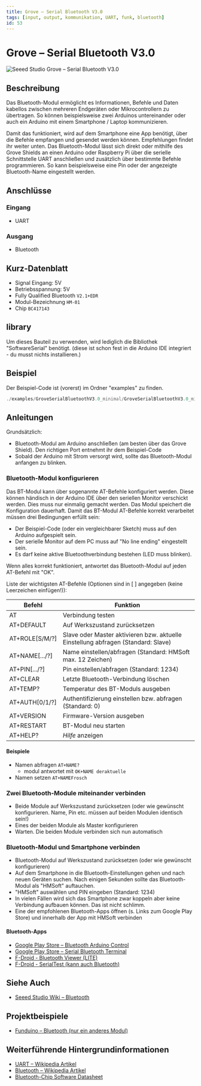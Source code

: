 ```yaml
---
title: Grove – Serial Bluetooth V3.0
tags: [input, output, kommunikation, UART, funk, bluetooth]
id: 53
---
```


# Grove – Serial Bluetooth V3.0

![Seeed Studio Grove – Serial Bluetooth V3.0](https://makeyourschool.de/wp-content/uploads/2018/10/53_bluetooth-modul-1024x1024.jpg)

## Beschreibung

Das Bluetooth-Modul ermöglicht es Informationen, Befehle und Daten kabellos zwischen mehreren Endgeräten oder Mikrocontrollern zu übertragen.
So können beispielsweise zwei Arduinos untereinander oder auch ein Arduino mit einem Smartphone / Laptop kommunizieren.

<!-- more_details -->

Damit das funktioniert, wird auf dem Smartphone eine App benötigt, über die Befehle empfangen und gesendet werden können. Empfehlungen findet ihr weiter unten.
Das Bluetooth-Modul lässt sich direkt oder mithilfe des Grove Shields an einen Arduino oder Raspberry Pi über die serielle Schnittstelle UART anschließen und zusätzlich über bestimmte Befehle programmieren.
So kann beispielsweise eine Pin oder der angezeigte Bluetooth-Name eingestellt werden.

## Anschlüsse

### Eingang

- UART

### Ausgang

- Bluetooth

## Kurz-Datenblatt

- Signal Eingang: 5V
- Betriebsspannung: 5V
- Fully Qualified Bluetooth `V2.1+EDR`
- Modul-Bezeichnung `HM-01`
- Chip `BC417143`

## library

Um dieses Bauteil zu verwenden, wird lediglich die Bibliothek "SoftwareSerial" benötigt.
(diese ist schon fest in die Arduino IDE integriert - du musst nichts installieren.)

## Beispiel

Der Beispiel-Code ist (vorerst) im Ordner "examples" zu finden.

```c++:./examples/GroveSerialBluetoothV3.0_minimal/GroveSerialBluetoothV3.0_minimal.ino
./examples/GroveSerialBluetoothV3.0_minimal/GroveSerialBluetoothV3.0_minimal.ino
```

## Anleitungen

Grundsätzlich:

- Bluetooth-Modul am Arduino anschließen (am besten über das Grove Shield).
  Den richtigen Port entnehmt ihr dem Beispiel-Code
- Sobald der Arduino mit Strom versorgt wird, sollte das Bluetooth-Modul anfangen zu blinken.

### Bluetooth-Modul konfigurieren

Das BT-Modul kann über sogenannte AT-Befehle konfiguriert werden. Diese können händisch in der Arduino IDE über den seriellen Monitor verschickt werden. Dies muss nur einmalig gemacht werden. Das Modul speichert die Konfiguration dauerhaft.
Damit das BT-Modul AT-Befehle korrekt verarbeitet müssen drei Bedingungen erfüllt sein:

- Der Beispiel-Code (oder ein vergleichbarer Sketch) muss auf den Arduino aufgespielt sein.
- Der serielle Monitor auf dem PC muss auf "No line ending" eingestellt sein.
- Es darf keine aktive Bluetoothverbindung bestehen (LED muss blinken).

Wenn alles korrekt funktioniert, antwortet das Bluetooth-Modul auf jeden AT-Befehl mit "OK".

Liste der wichtigsten AT-Befehle (Optionen sind in [ ] angegeben (keine Leerzeichen einfügen!)):

| Befehl         | Funktion                                                                          |
| -------------- | --------------------------------------------------------------------------------- |
| AT             | Verbindung testen                                                                 |
| AT+DEFAULT     | Auf Werkszustand zurücksetzen                                                     |
| AT+ROLE[S/M/?] | Slave oder Master aktivieren bzw. aktuelle Einstellung abfragen (Standard: Slave) |
| AT+NAME[.../?] | Name einstellen/abfragen (Standard: HMSoft max. 12 Zeichen)                       |
| AT+PIN[.../?]  | Pin einstellen/abfragen (Standard: 1234)                                          |
| AT+CLEAR       | Letzte Bluetooth-Verbindung löschen                                               |
| AT+TEMP?       | Temperatur des BT-Moduls ausgeben                                                 |
| AT+AUTH[0/1/?] | Authentifizierung einstellen bzw. abfragen (Standard: 0)                          |
| AT+VERSION     | Firmware-Version ausgeben                                                         |
| AT+RESTART     | BT-Modul neu starten                                                              |
| AT+HELP?       | _Hilfe_ anzeigen                                                                  |

#### Beispiele

- Namen abfragen `AT+NAME?`
    - modul antwortet mit `OK+NAME deraktuelle`
- Namen setzen `AT+NAMEFrosch`

### Zwei Bluetooth-Module miteinander verbinden

- Beide Module auf Werkszustand zurücksetzen (oder wie gewünscht konfigurieren. Name, Pin etc. müssen auf beiden Modulen identisch sein!)
- Eines der beiden Module als Master konfigurieren
- Warten. Die beiden Module verbinden sich nun automatisch

### Bluetooth-Modul und Smartphone verbinden

- Bluetooth-Modul auf Werkszustand zurücksetzen (oder wie gewünscht konfigurieren)
- Auf dem Smartphone in die Bluetooth-Einstellungen gehen und nach neuen Geräten suchen. Nach einigen Sekunden sollte das Bluetooth-Modul als "HMSoft" auftauchen.
- "HMSoft" auswählen und PIN eingeben (Standard: 1234)
- In vielen Fällen wird sich das Smartphone zwar koppeln aber keine Verbindung aufbauen können. Das ist nicht schlimm.
- Eine der empfohlenen Bluetooth-Apps öffnen (s. Links zum Google Play Store) und innerhalb der App mit HMSoft verbinden

#### Bluetooth-Apps

- [Google Play Store – Bluetooth Arduino Control](https://play.google.com/store/apps/details?id=com.giristudio.hc05.bluetooth.arduino.control)
- [Google Play Store – Serial Bluetooth Terminal](https://play.google.com/store/apps/details?id=de.kai_morich.serial_bluetooth_terminal&hl=de)
- [F-Droid - Bluetooth Viewer (LITE)](https://f-droid.org/en/packages/net.bluetoothviewer/)
- [F-Droid - SerialTest (kann auch Bluetooth)](https://f-droid.org/en/packages/priv.wh201906.serialtest/)

## Siehe Auch

- [Seeed Studio Wiki – Bluetooth](http://wiki.seeedstudio.com/Grove-Serial_Bluetooth_v3.0/)

## Projektbeispiele

- [Funduino – Bluetooth (nur ein anderes Modul)](https://funduino.de/tutorial-hc-05-und-hc-06-bluetooth)

## Weiterführende Hintergrundinformationen

- [UART – Wikipedia Artikel](https://de.wikipedia.org/wiki/Universal_Asynchronous_Receiver_Transmitter)
- [Bluetooth – Wikipedia Artikel](https://de.wikipedia.org/wiki/Bluetooth)
- [Bluetooth-Chip Software Datasheet](https://files.seeedstudio.com/wiki/Bluetooth_Shield_V2/res/Bluetooth_en.pdf)
